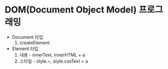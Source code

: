 # DOM(Document Object Model) 프로그래밍

- Document 타입
  1. createElement
- Element 타입
  1. 내용 - innerText, innerHTML + a
  2. 스타일 - style.~, style.cssText + a
